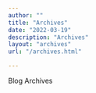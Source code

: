 ```yaml
---
author: ""
title: "Archives"
date: "2022-03-19"
description: "Archives"
layout: "archives"
url: "/archives.html"

---
```


Blog Archives